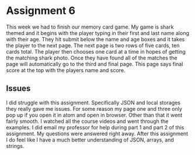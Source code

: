 # Assignment 6
This week we had to finish our memory card game. My game is shark themed and it begins with the player typing in their first and last name along with their age. They hit submit below the name and age boxes and it takes the player to the next page. The next page is two rows of five cards, ten cards total. The player then chooses one card at a time in hopes of getting the matching shark photo. Once they have found all of the matches the page will automatically go to the third and final page. This page says final score at the top with the players name and score.

## Issues
I did struggle with this assignment. Specifically JSON and local storages they really gave me issues. For some reason my page one and three only pop up if you open it in atom and open in browser. Other than that it went fairly smooth. I watched all the course videos and went through the examples. I did email my professor for help during part 1 and part 2 of this assignment. My questions were answered right away. After this assignment I do feel like I have a much better understanding of JSON, arrays, and strings. 
